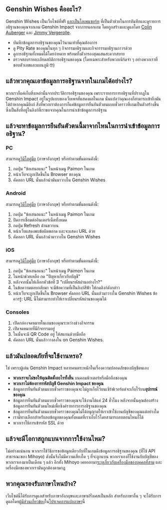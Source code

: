 ## Genshin Wishes คืออะไร?
Genshin Wishes เป็นเว็บไซต์ที่ฟรี [และเป็นโอเพนซอร์ท](https://github.com/genshin-wishes) ที่เป็นตัวช่วยในการบันทึกและดูรายการอธิฐานของคุณจากเกม Genshin Impact จากภายนอกเกม โดยถูกสร้างและดูแลโดย [Colin Auberger](https://www.linkedin.com/in/colin-auberger/) และ [Jimmy Vergerolle](https://vergerolle.fr).

- บันทึกข้อมูลการอธิฐานของคุณไว้นานเท่าที่คุณต้องการ
- ดู Pity Rate ของคุณในทุก ๆ กิจกรรมอธิฐานและกิจกรรรมอธิฐานถาวรด้วย
- ดูการอธิฐานทั้งหมดได้โดยง่ายดาย พร้อมทั้งตัวกรองสุดแสนสะดวกสบาย
- ตรวจสอบรายละเอียดสถิติการอธิฐานของคุณ (โดยเฉพาะสำหรับพวกเนิร์ดจ๋า ๆ อย่างพวกเราที่ชอบตัวเลขและแผนภูมิ 🤓)

## แล้วพวกคุณเอาข้อมูลการอธิฐานจากในเกมได้อย่างไร?
พวกเราก็แค่เก็บสิ่งเหล่านั้นจากประวัติการอธิฐานของคุณ เพราะรายการการอธิฐานที่ปรากฏใน Genshin Impact อยู่ในรูปแบบของเว็บเพจที่แสดงผลในเกม นั่นแปลว่าคุณเองก็สามารถเข้าถึงมันได้ถ้าหากคุณมีลิงก์ สิ่งที่พวกเราต้องการก็แค่ข้อมูลการยืนยันตัวตนแบบชั่วคราวที่เกมเป็นตัวสร้างขึ้น ซึ่งเป็นสิ่งที่อยู่ในลิงก์ที่เราขอจากคุณในการนำเข้าข้อมูลการอธิฐาน

## แล้วจะหาข้อมูลการยืนยันตัวตนนี้มาจากไหนในการนำเข้าข้อมูลการอธิฐาน?
### PC
สามารถดู[วิดีโอคู่มือ](https://www.youtube.com/watch?v=a16X0R_rSZc) (ภาษาอังกฤษ) หรือทำตามขั้นตอนดังนี้:
1) กดปุ่ม "ข้อเสนอแนะ" ในหน้าเมนู Paimon ในเกม
2) หน้าเว็บจะถูกเปิดขึ้นใน Browser ของคุณ
3) คัดลอก URL นั้นแล้วนำมันมาวางใน Genshin Wishes

### Android
สามารถดู[วิดีโอคู่มือ](https://www.youtube.com/watch?v=hok0jCjSrjo) (ภาษาอังกฤษ) หรือทำตามขั้นตอนดังนี้:
1) กดปุ่ม "ข้อเสนอแนะ" ในหน้าเมนู Paimon ในเกม
2) ปิดการเชื่อมต่ออินเตอร์เน็ตทั้งหมด
3) กดปุ่ม Refresh ด้านขวาบน
4) หน้าเว็บแสดงพบข้อผิดพลาด และจะแสดง URL ด้วย
5) คัดลอก URL นั้นแล้วนำมาวางใน Genshin Wishes

### iOS
สามารถดู[วิดีโอคู่มือ](https://www.youtube.com/watch?v=HW8nywx9Tio) (ภาษาอังกฤษ) หรือทำตามขั้นตอนดังนี้:
1) กดปุ่ม "ข้อเสนอแนะ" ในหน้าเมนู Paimon ในเกม
2) ในหน้าช่วยเหลือ กด "ปัญหาเกี่ยวกับบัญชี"
3) หลังจากนั้นให้เลือกหัวข้อที่ 3 "เปลี่ยนรหัสผ่านอย่างไร?"
4) ในข้อความตอบกลับมา จะมีข้อความที่เป็นลิงก์สีฟ้า ให้กดลิงก์ดังกล่าว
5) หน้าเว็บจะถูกเปิดขึ้นใน Browser คัดลอก URL นั้นแล้วมาวางใน Genshin Wishes
   ข้อควรรู้: URL นี้ไม่สามารถทำให้เราเปลี่ยนรหัสผ่านของคุณได้

### Consoles
1) เปิดกล่องจดหมายในเกมของคุณระหว่างช่วงกิจกรรม
2) เปิดจดหมายที่มีกิจกรรมอยู่
3) ในนั้นจะมี QR Code อยู่ ให้สแกนด้วยมือถือ
4) คัดลอก URL นั้นแล้ววางลงใน on Genshin Wishes.

## แล้วมันปลอดภัยที่จะใช้งานหรอ?
ใช่ เพราะผู้เล่น Genshin Impact หลายคนตระหนักในเรื่องความปลอดภัยของบัญชีตนเอง
- **พวกเราจะไม่ขอให้คุณติดตั้งอะไรทั้งสิ้น** บนคอมพิวเตอร์หรือมือถือของคุณ
- **พวกเราไม่ต้องการรหัสบัญชี Genshin Impact ของคุณ**
- ข้อมูลการยืนยันตัวตนแบบชั่วคราวของคุณจะไม่ถูกเก็บไว้บนเซิร์ฟเวอร์แต่จะเก็บไว้บน**อุปกรณ์ของคุณ**
- ข้อมูลการยืนยันตัวตนแบบชั่วคราวของคุณจะใช้งานได้แค่ 24 ชั่วโมง หลังจากนั้นคุณต้องสร้างข้อมูลการยืนยันตัวตนใหม่เพื่อซิงค์รายการการอธิฐานของคุณ
- ข้อมูลการยืนยันตัวตนแบบชั่วคราวของคุณไม่ได้อนุญาตให้เราเข้าใช้งานบัญชีของคุณแต่อย่างใด
- เรามีทางเลือกสำหรับลบข้อมูลของคุณทั้งหมดที่เราเก็บไว้โดยสามารถลบตอนไหนก็ได้
- พวกเราใช้การเข้ารหัส SSL ด้วย

## แล้วจะมีโอกาสถูกแบนจากการใช้งานไหม?
ไม่อย่างแน่นอน พวกเราใช้วิธีการขอข้อมูลเดียวกับที่ในเกมดึงข้อมูลการอธิฐานของคุณ (ที่ใช้ API สาธารณะของ Mihoyo) ดังนั้นจึงไม่มีความเสี่ยงใด ๆ ที่จะถูกแบน พวกเราเองก็ใช้งานกับบัญชีของพวกเราเองมาเป็นเดือน ๆ แล้ว อีกทั้ง Mihoyo เคยออกมา[ระบุเกี่ยวกับเครื่องมือของบุคคลที่สาม](https://genshin.mihoyo.com/en/news/detail/5763) และเครื่องมือของพวกเรามันถูกต้องตามกฎ

## พวกคุณรองรับภาษาไหนบ้าง?
เว็บไซต์นี้ได้รับการดูแลสำหรับภาษาอังกฤษและภาษาฝรั่งเศสเป็นหลัก สำหรับภาษาอื่น ๆ จะได้รับการดูแลโดย[ผู้มีส่วนเกี่ยวข้อง](https://github.com/genshin-wishes/genshin-wishes-i18n/blob/main/CONTRIBUTORS.md)ใน[โปรเจคการแปลภาษา](https://github.com/genshin-wishes/genshin-wishes-i18n)นี้